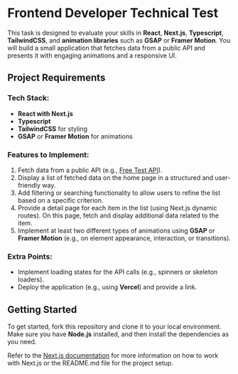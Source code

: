 # Frontend Developer Technical Test

This task is designed to evaluate your skills in **React**, **Next.js**, **Typescript**, **TailwindCSS**, and **animation libraries** such as **GSAP** or **Framer Motion**. You will build a small application that fetches data from a public API and presents it with engaging animations and a responsive UI.

## Project Requirements

### Tech Stack:
- **React with Next.js**
- **Typescript**
- **TailwindCSS** for styling
- **GSAP** or **Framer Motion** for animations

### Features to Implement:
1. Fetch data from a public API (e.g., [Free Test API](https://freetestapi.com/apis)).
2. Display a list of fetched data on the home page in a structured and user-friendly way.
3. Add filtering or searching functionality to allow users to refine the list based on a specific criterion.
4. Provide a detail page for each item in the list (using Next.js dynamic routes). On this page, fetch and display additional data related to the item.
5. Implement at least two different types of animations using **GSAP** or **Framer Motion** (e.g., on element appearance, interaction, or transitions).

### Extra Points:
- Implement loading states for the API calls (e.g., spinners or skeleton loaders).
- Deploy the application (e.g., using **Vercel**) and provide a link.

## Getting Started

To get started, fork this repository and clone it to your local environment. Make sure you have **Node.js** installed, and then install the dependencies as you need.

Refer to the [Next.js documentation](https://nextjs.org/docs) for more information on how to work with Next.js or the README.md file for the project setup.
